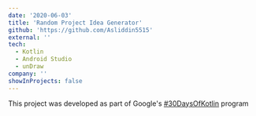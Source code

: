 ```yaml
---
date: '2020-06-03'
title: 'Random Project Idea Generator'
github: 'https://github.com/Asliddin5515'
external: ''
tech:
  - Kotlin
  - Android Studio
  - unDraw
company: ''
showInProjects: false
---
```


This project was developed as part of Google's [#30DaysOfKotlin](https://eventsonair.withgoogle.com/events/kotlin) program
